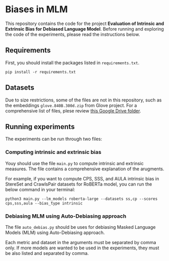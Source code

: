 # Biases in MLM
This repository contains the code for the project **Evaluation of Intrinsic and Extrinsic Bias for Debiased Language Model**. Before running and exploring the code of the experiments, please read the instructions below.

## Requirements
First, you should install the packages listed in `requirements.txt`.
```
pip install -r requirements.txt
```

## Datasets
Due to size restrictions, some of the files are not in this repository, such as the embeddings `glove.840B.300d.zip` from Glove project. For a comprehensive list of files, plese review [this Google Drive folder](https://drive.google.com/drive/folders/1ZklPu_5HOUQhKV8eg4eEDkGGgmptB25o?usp=sharing).

## Running experiments
The experiments can be run through two files:

### Computing intrinsic and extrinsic bias
Youy should use the file `main.py` to compute intrinsic and extrinsic measures. The file contains a comprehensive explanation of the arugments. 

For example, if you want to compute CPS, SSS, and AULA intrinsic bias in StereSet and CrawlsPair datasets for RoBERTa model, you can run the below command in your terminal:
```
python3 main.py --lm_models roberta-large --datasets ss,cp --scores cps,sss,aula --bias_type intrinsic
```

### Debiasing MLM using Auto-Debiasing approach
The file `auto_debias.py` should be uses for debiasing Masked Language Models (MLM) using Auto-Debiasing approach.

Each metric and dataset in the arguments must be separated by comma only. If more models are wanted to be used in the experiments, they must be also listed and separated by comma.
